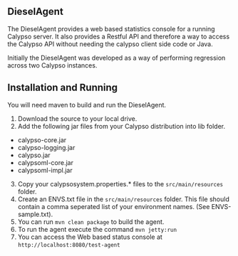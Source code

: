 ## DieselAgent

The DieselAgent provides a web based statistics console for a running Calypso server. It also provides a Restful API and therefore a way to access the Calypso API without needing the calypso client side code or Java.

Initially the DieselAgent was developed as a way of performing regression across two Calypso instances.

## Installation and Running

You will need maven to build and run the DieselAgent.

1. Download the source to your local drive.
2. Add the following jar files from your Calypso distribution into lib folder.
  * calypso-core.jar
  * calypso-logging.jar
  * calypso.jar
  * calypsoml-core.jar
  * calypsoml-impl.jar
3. Copy your calypsosystem.properties.* files to the `src/main/resources` folder.
4. Create an ENVS.txt file in the `src/main/resources` folder. This file should contain a comma seperated list of your environment names. (See ENVS-sample.txt).
5. You can run `mvn clean package` to build the agent.
6. To run the agent execute the command `mvn jetty:run`
7. You can access the Web based status console at `http://localhost:8080/test-agent`





